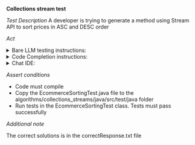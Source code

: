 **Collections stream test**

*Test Description*
A developer is trying to generate a method using Stream API to sort prices in ASC and DESC order

*Act*

<details>
<summary>Bare LLM testing instructions:</summary>

- Open the prompt.txt file
- Copy a question located in the prompt.txt file to the chat window
- Submit the question
- Open the project algorithms/collections-streams/java
- Open the EcommerceSorting class
- Change the priceSorting method to the suggested method
- Add all necessary imports

</details>

<details>
<summary>Code Completion instructions:</summary>

- Open the project algorithms/collections-streams/java in IDE
- Open the EcommerceSorting class
- Type at the end of the class:

```java
// Implemented the priceSortingUsingStreams method using Stream API 
public static Map<String, BigDecimal> priceSortingUsingStreams(Map<String, BigDecimal> products, String order) {
```

- Press ENTER
- Accept a sequence of suggestions using the TAB and ENTER keys
- Add all necessary imports
- Remove the priceSorting method
- Change the name of the priceSortingUsingStreams method to priceSorting

</details>


<details>
<summary>Chat IDE:</summary>

- Open the project algorithms/collections-streams/java
- Open the EcommerceSorting class
- Highlight the priceSorting method implementation
- Type in the chat window:

> Refactor the priceSorting method using the Stream API

- Change the priceSorting method to the suggested method
- Add all necessary imports

</details>

*Assert conditions*

- Code must compile
- Copy the EcommerceSortingTest.java file to the algorithms/collections_streams/java/src/test/java folder
- Run tests in the EcommerceSortingTest class. Tests must pass successfully

*Additional note*

The correct solutions is in the correctResponse.txt file